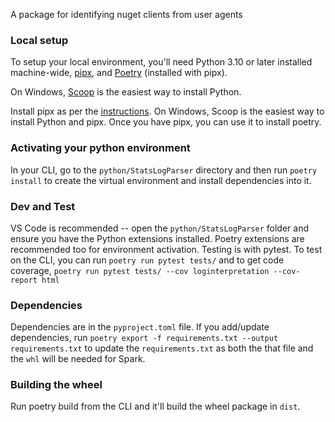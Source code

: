A package for identifying nuget clients from user agents


### Local setup
To setup your local environment, you'll need Python 3.10 or later installed machine-wide, [pipx](https://pipx.pypa.io/stable/), and [Poetry](https://python-poetry.org/) (installed with pipx).

On Windows, [Scoop](https://scoop.sh/) is the easiest way to install Python.

Install pipx as per the [instructions](https://pipx.pypa.io/latest/installation/). On Windows, Scoop is the easiest way to install Python and pipx. Once you have pipx, you can use it to install poetry.


### Activating your python environment
In your CLI, go to the `python/StatsLogParser` directory and then run `poetry install` to create the virtual environment and install dependencies into it.

### Dev and Test
VS Code is recommended -- open the `python/StatsLogParser` folder and ensure you have the Python extensions installed. Poetry extensions are recommended too for environment activation. Testing is with pytest.
To test on the CLI, you can run `poetry run pytest tests/` and to get code coverage, `poetry run pytest tests/ --cov loginterpretation --cov-report html`

### Dependencies
Dependencies are in the `pyproject.toml` file. If you add/update dependencies, run `poetry export -f requirements.txt --output requirements.txt` to update the `requirements.txt` as both the that file and the `whl` will be needed for Spark.

### Building the wheel
Run poetry build from the CLI and it'll build the wheel package in `dist`.
